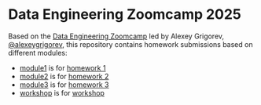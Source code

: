 # Data Engineering Zoomcamp 2025
Based on the [Data Engineering Zoomcamp](https://github.com/arthurfg/data-engineering-course/tree/main) led by Alexey Grigorev, [@alexeygrigorev](https://github.com/DataTalksClub/data-engineering-zoomcamp/commits?author=alexeygrigorev), this repository contains homework submissions based on different modules:
- [module1](https://github.com/mchesler613/data-engineering/tree/main/module1) is for [homework 1](https://github.com/DataTalksClub/data-engineering-zoomcamp/blob/main/cohorts/2025/01-docker-terraform/homework.md)
- [module2](https://github.com/mchesler613/data-engineering/tree/main/module2) is for [homework 2](https://github.com/DataTalksClub/data-engineering-zoomcamp/blob/main/cohorts/2025/02-workflow-orchestration/homework.md)
- [module3](https://github.com/mchesler613/data-engineering/tree/main/module3) is for [homework 3](https://github.com/DataTalksClub/data-engineering-zoomcamp/tree/main/cohorts/2025/03-data-warehouse/homework.md)
- [workshop](https://github.com/mchesler613/data-engineering/tree/main/workshop) is for [workshop](https://github.com/DataTalksClub/data-engineering-zoomcamp/blob/main/cohorts/2025/workshops/dlt/dlt_homework.md)

